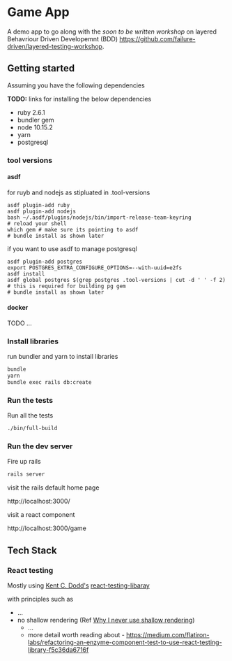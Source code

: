 # Game App

A demo app to go along with the _soon to be written workshop_ on layered
Behavriour Driven Developemnt (BDD)
https://github.com/failure-driven/layered-testing-workshop.

## Getting started

Assuming you have the following dependencies

**TODO:** links for installing the below dependencies

- ruby 2.6.1
- bundler gem
- node 10.15.2
- yarn
- postgresql

### tool versions

#### asdf

for ruyb and nodejs as stipluated in .tool-versions

```
asdf plugin-add ruby
asdf plugin-add nodejs
bash ~/.asdf/plugins/nodejs/bin/import-release-team-keyring
# reload your shell
which gem # make sure its pointing to asdf
# bundle install as shown later
```

if you want to use asdf to manage postgresql

```
asdf plugin-add postgres
export POSTGRES_EXTRA_CONFIGURE_OPTIONS=--with-uuid=e2fs
asdf install
asdf global postgres $(grep postgres .tool-versions | cut -d ' ' -f 2) # this is required for building pg gem
# bundle install as shown later
```

#### docker

TODO ...

### Install libraries

run bundler and yarn to install libraries

```sh
bundle
yarn
bundle exec rails db:create
```

### Run the tests

Run all the tests

```sh
./bin/full-build
```

### Run the dev server

Fire up rails

```sh
rails server
```

visit the rails default home page

http://localhost:3000/

visit a react component

http://localhost:3000/game

## Tech Stack

### React testing

Mostly using [Kent C. Dodd's](https://twitter.com/kentcdodds/) [react-testing-libaray]()

with principles such as

- ...
- no shallow rendering (Ref [Why I never use shallow rendering](https://kentcdodds.com/blog/why-i-never-use-shallow-rendering))
  - ...
  - more detail worth reading about - https://medium.com/flatiron-labs/refactoring-an-enzyme-component-test-to-use-react-testing-library-f5c36da6716f
